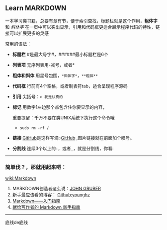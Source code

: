 
## Learn MARKDOWN ##


一本学习类书籍，总要有章有节，便于索引查找，标题栏就是这个作用，**粗体字** 和 *斜体字* 在一页中可以突出显示，引用和代码框更适合展示程序代码的特性，链接可以扩展更多的灵感

常用的语法：

- **标题栏**    #是最大号字#，######最小标题栏是6个
- **列表项**		 无序列表用-减号，或者*

- **粗体和斜体**	用星号包围，`*斜体字*`，`**粗体**`

- **代码框**   行前有4个空格，或者制表符tab，适合呈现程序源码

- **引用**		  尖括号：`> 我是认真的`
- **标记**		 用数字1左边那个点包含住你要显示的内容，

  重要提醒：千万不要在类UNIX系统下执行这个命令哦
  - `sudo rm -rf /`


- **链接**	[GitHub](https://github.com)是这样写滴:·[GitHub](https://github.com)·,图片链接就在前面加个叹号。

- **分割线**		 连续3个以上的`-`，或者`_`，就是分割线，你看:

____

### **简单伐？，那就用起来吧：** ###


[wiki:Markdown](https://zh.wikipedia.org/wiki/Markdown)

1.  MARKDOWN创造者这么说：[JOHN GRUBER](https://daringfireball.net/projects/markdown/syntax#overview)
2.	新手最应该看的博客： [Github:younghz](http://younghz.github.io/Markdown/)
3.	[Markdown——入门指南](https://www.jianshu.com/p/1e402922ee32)
4.	[献给写作者的 Markdown 新手指南](https://www.jianshu.com/p/q81RER)


---

底线de底线
